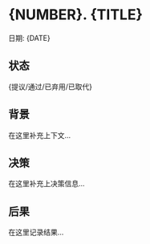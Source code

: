 # {NUMBER}. {TITLE}

日期: {DATE}

## 状态

{提议/通过/已弃用/已取代}

## 背景

在这里补充上下文...

## 决策

在这里补充上决策信息...

## 后果

在这里记录结果...
